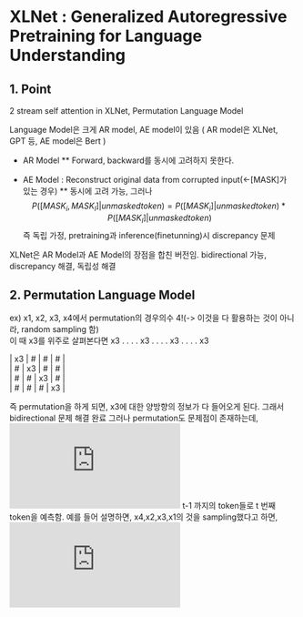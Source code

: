 # XLNet : Generalized Autoregressive Pretraining for Language Understanding

## 1. Point  
2 stream self attention in XLNet, Permutation Language Model  

Language Model은 크게 AR model, AE model이 있음 ( AR model은 XLNet, GPT 등, AE model은 Bert )  

* AR Model
** Forward, backward를 동시에 고려하지 못한다.

* AE Model : Reconstruct original data from corrupted input(<-[MASK]가 있는 경우)
** 동시에 고려 가능, 그러나 $$P([MASK_i,MASK_l]|unmasked token)=P([MASK_i]|unmasked token) * P([MASK_l]|unmasked token)$$ 즉 독립 가정, pretraining과 inference(finetunning)시 discrepancy 문제

XLNet은 AR Model과 AE Model의 장점을 합친 버전임.
bidirectional 가능, discrepancy 해결, 독립성 해결

## 2. Permutation Language Model

ex) x1, x2, x3, x4에서 permutation의 경우의수 4!(-> 이것을 다 활용하는 것이 아니라, random sampling 함)  
이 때 x3를 위주로 살펴본다면
 x3 . . . 
 . x3 . .
. . x3 .
. . . x3

| x3 | # | # | # |  
| # | x3 | # | # |  
| # | # | x3 | # |  
| # | # | # | x3 |  

즉 permutation을 하게 되면, x3에 대한 양방향의 정보가 다 들어오게 된다. 그래서 bidirectional 문제 해결 완료
그러나 permutation도 문제점이 존재하는데,
![$\max$](http://latex.codecogs.com/gif.latex?Concentration%3D%5Cfrac%7BTotalTemplate%7D%7BTotalVolume%7D)
t-1 까지의 token들로 t 번째 token을 예측함.
예를 들어 설명하면, x4,x2,x3,x1의 것을 sampling했다고 하면, ![$\p(x_z3|x_z1,x_z2)$](http://latex.codecogs.com/gif.latex?Concentration%3D%5Cfrac%7BTotalTemplate%7D%7BTotalVolume%7D)
